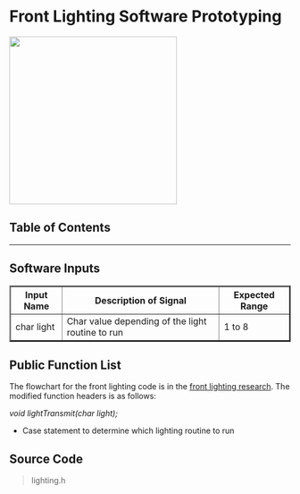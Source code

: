 <h1>Front Lighting Software Prototyping</h1>

<img src='https://thecogs-reflectiveshield2-ecen4013.googlecode.com/hg/wiki/Proto/Software/FrontLighting/Proto_Software_FrontLighting_headerimg.png' height='300px' />


<h2>Table of Contents</h2>




---


## Software Inputs ##

<table border='2px'>
<blockquote><tr>
<blockquote><th>Input Name</th>
<th>Description of Signal</th>
<th>Expected Range</th>
</blockquote></tr>
<tr>
<blockquote><td>char light</td>
<td>Char value depending of the light routine to run</td>
<td>1 to 8</td>
</blockquote></tr>
</table></blockquote>

## Public Function List ##

The flowchart for the front lighting code is in the <a href='https://code.google.com/p/thecogs-reflectiveshield2-ecen4013/wiki/FrontLighting#Lighting_Code'>front lighting research</a>. The modified function headers is as follows:

_void lightTransmit(char light);_
-	Case statement to determine which lighting routine to run


## Source Code ##

> lighting.h